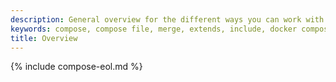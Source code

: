 ```yaml
---
description: General overview for the different ways you can work with multiple compose files in Docker Compose
keywords: compose, compose file, merge, extends, include, docker compose
title: Overview
---
```

{% include compose-eol.md %}


